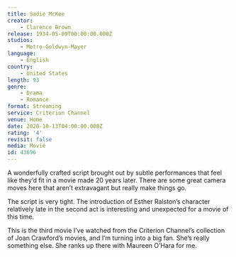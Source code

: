 ```yaml
---
title: Sadie McKee
creator:
    - Clarence Brown
release: 1934-05-09T00:00:00.000Z
studios:
    - Metro-Goldwyn-Mayer
language:
    - English
country:
    - United States
length: 93
genre:
    - Drama
    - Romance
format: Streaming
service: Criterion Channel
venue: Home
date: 2020-10-13T04:00:00.000Z
rating: '4'
revisit: false
media: Movie
id: 43696
---
```


A wonderfully crafted script brought out by subtle performances that feel like they’d fit in a movie made 20 years later. There are some great camera moves here that aren’t extravagant but really make things go.

The script is very tight. The introduction of Esther Ralston’s character relatively late in the second act is interesting and unexpected for a movie of this time.

This is the third movie I’ve watched from the Criterion Channel’s collection of Joan Crawford’s movies, and I’m turning into a big fan. She’s really something else. She ranks up there with Maureen O’Hara for me.
